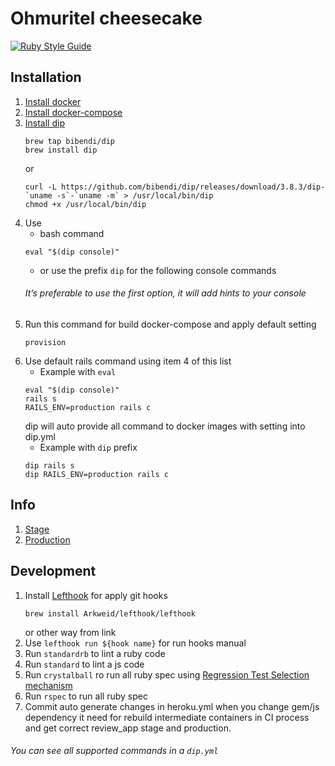 # Ohmuritel cheesecake

[![Ruby Style Guide](https://img.shields.io/badge/code_style-standard-brightgreen.svg)](https://github.com/testdouble/standard) 

## Installation
1. [Install docker](https://docs.docker.com/docker-for-mac/install/)
2. [Install docker-compose](https://docs.docker.com/compose/install/)
3. [Install dip](https://github.com/bibendi/dip#installation)
    ```shell script
    brew tap bibendi/dip
    brew install dip
    ```
    or
    ```shell script
    curl -L https://github.com/bibendi/dip/releases/download/3.8.3/dip-`uname -s`-`uname -m` > /usr/local/bin/dip
    chmod +x /usr/local/bin/dip
    ```
4. Use
   - bash command
    ```shell script
    eval "$(dip console)"
    ```
   - or use the prefix `dip` for the following console commands
   ###### It’s preferable to use the first option, it will add hints to your console
5. Run this command for build docker-compose and apply default setting
    ```shell script
    provision
    ```
6. Use default rails command using item 4 of this list
   - Example with `eval`
   ```shell script
   eval "$(dip console)"
   rails s
   RAILS_ENV=production rails c
   ```
   dip will auto provide all command to docker images with setting into dip.yml
   - Example with `dip` prefix
   ```shell script
   dip rails s
   dip RAILS_ENV=production rails c
   ```
## Info
1. [Stage](https://ohmuritel-stage.herokuapp.com/)
2. [Production](https://ohmuritel.herokuapp.com/)

## Development
1. Install [Lefthook](https://github.com/Arkweid/lefthook/blob/master/docs/full_guide.md#referencing-commands-from-lefthookyml)
    for apply git hooks
    ```shell script
    brew install Arkweid/lefthook/lefthook
    ```
    or other way from link
2. Use `lefthook run ${hook name}` for run hooks manual
3. Run `standardrb` to lint a ruby code
4. Run `standard` to lint a js code
4. Run `crystalball` ro run all ruby spec using [Regression Test Selection mechanism](https://tenderlovemaking.com/2015/02/13/predicting-test-failues.html)
5. Run `rspec` to run all ruby spec
6. Commit auto generate changes in heroku.yml when you change gem/js dependency
 it need for rebuild intermediate containers in CI process and get correct 
 review_app stage and production. 
###### You can see all supported commands in a `dip.yml`